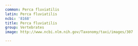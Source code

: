 ```yaml
---
common: Perca fluviatilis
latin: Perca fluviatilis
ncbi: '8168'
title: Perca fluviatilis
group: Vertebrates
image: http://www.ncbi.nlm.nih.gov/Taxonomy/taxi/images/307

---
```

